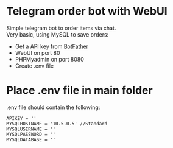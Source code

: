 # Telegram order bot with WebUI
Simple telegram bot to order items via chat.  <br />
Very basic, using MySQL to save orders: <br />
- Get a API key from <a href="https://t.me/BotFather" target="_blank" rel="noopener noreferrer">BotFather</a> <br />
- WebUI on port 80 <br />
- PHPMyadmin on port 8080 <br />
- Create .env file
# Place .env file in main folder
.env file should contain the following:<br />
```
APIKEY = ''
MYSQLHOSTNAME = '10.5.0.5' //Standard
MYSQLUSERNAME = '' 
MYSQLPASSWORD = '' 
MYSQLDATABASE = '' 
```
